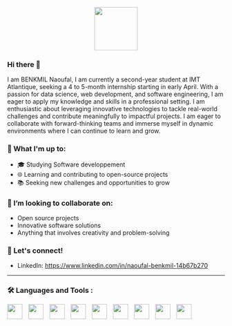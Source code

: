 
<div id="header" align="center">
  <img src="https://media.giphy.com/media/M9gbBd9nbDrOTu1Mqx/giphy.gif" width="100"/>
</div>

### Hi there 👋

I am BENKMIL Naoufal, I am currently a second-year student at IMT Atlantique, seeking a 4 to 5-month internship starting in early April. With a passion for data science, web development, and software engineering, I am eager to apply my knowledge and skills in a professional setting. I am enthusiastic about leveraging innovative technologies to tackle real-world challenges and contribute meaningfully to impactful projects. I am eager to collaborate with forward-thinking teams and immerse myself in dynamic environments where I can continue to learn and grow.

### 🚀 What I'm up to:

- 🎓 Studying Software developpement 
- 🌐 Learning and contributing to open-source projects
- 📚 Seeking new challenges and opportunities to grow

### 👯 I’m looking to collaborate on:

- Open source projects
- Innovative software solutions
- Anything that involves creativity and problem-solving

### 🤝 Let's connect!

- LinkedIn: https://www.linkedin.com/in/naoufal-benkmil-14b67b270

---

### :hammer_and_wrench: Languages and Tools :

<div>
  <img src="https://cdn.jsdelivr.net/gh/devicons/devicon/icons/html5/html5-original.svg" width="35px" style="padding-right:10px" />
  <img src="https://cdn.jsdelivr.net/gh/devicons/devicon/icons/css3/css3-original.svg" width="35px" style="padding-right:10px"/>
  <img src="https://cdn.jsdelivr.net/gh/devicons/devicon/icons/javascript/javascript-original.svg" width="35px" style="padding-right:10px"/>
  <img src="https://cdn.jsdelivr.net/gh/devicons/devicon/icons/java/java-original.svg" width="35px" style="padding-right:10px"/>
  <img src="https://cdn.jsdelivr.net/gh/devicons/devicon/icons/jupyter/jupyter-original-wordmark.svg" width="35px" style="padding-right:10px"/>
  <img src="https://cdn.jsdelivr.net/gh/devicons/devicon/icons/python/python-original.svg" width="35px" style="padding-right:10px"/>
  <img src="https://cdn.jsdelivr.net/gh/devicons/devicon/icons/git/git-original.svg" width="35px" style="padding-right:10px"/>
  <img src="https://cdn.jsdelivr.net/gh/devicons/devicon/icons/androidstudio/androidstudio-original.svg" width="35px" style="padding-right:10px"/>
  <img src="https://cdn.jsdelivr.net/gh/devicons/devicon/icons/bash/bash-original.svg" width="35px" style="padding-right:10px"/>        
</div>


